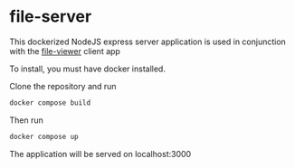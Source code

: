 # file-server

This dockerized NodeJS express server application is used in conjunction with the [file-viewer](https://github.com/Dolan-Metcalf/file-viewer) client app

To install, you must have docker installed.

Clone the repository and run
```bash
docker compose build
```

Then run
```bash
docker compose up
```

The application will be served on localhost:3000
